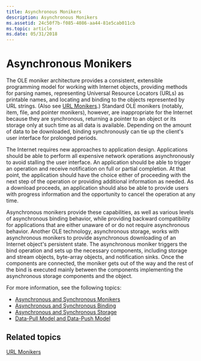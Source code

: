 ```yaml
---
title: Asynchronous Monikers
description: Asynchronous Monikers
ms.assetid: 24c50f7b-f085-4086-aa44-81e5cab011cb
ms.topic: article
ms.date: 05/31/2018
---
```


# Asynchronous Monikers

The OLE moniker architecture provides a consistent, extensible programming model for working with Internet objects, providing methods for parsing names, representing Universal Resource Locators (URLs) as printable names, and locating and binding to the objects represented by URL strings. (Also see [URL Monikers](url-monikers.md).) Standard OLE monikers (notably, item, file, and pointer monikers), however, are inappropriate for the Internet because they are synchronous, returning a pointer to an object or its storage only at such time as all data is available. Depending on the amount of data to be downloaded, binding synchronously can tie up the client's user interface for prolonged periods.

The Internet requires new approaches to application design. Applications should be able to perform all expensive network operations asynchronously to avoid stalling the user interface. An application should be able to trigger an operation and receive notification on full or partial completion. At that point, the application should have the choice either of proceeding with the next step of the operation or providing additional information as needed. As a download proceeds, an application should also be able to provide users with progress information and the opportunity to cancel the operation at any time.

Asynchronous monikers provide these capabilities, as well as various levels of asynchronous binding behavior, while providing backward compatibility for applications that are either unaware of or do not require asynchronous behavior. Another OLE technology, asynchronous storage, works with asynchronous monikers to provide asynchronous downloading of an Internet object's persistent state. The asynchronous moniker triggers the bind operation and sets up the necessary components, including storage and stream objects, byte-array objects, and notification sinks. Once the components are connected, the moniker gets out of the way and the rest of the bind is executed mainly between the components implementing the asynchronous storage components and the object.

For more information, see the following topics:

-   [Asynchronous and Synchronous Monikers](./asynchronous-vs.-synchronous-monikers.md)
-   [Asynchronous and Synchronous Binding](./asynchronous-vs.-synchronous-binding.md)
-   [Asynchronous and Synchronous Storage](./asynchronous-vs.-synchronous-storage.md)
-   [Data-Pull Model and Data-Push Model](./data-pull-model-vs.-data-push-model.md)

## Related topics

<dl> <dt>

[URL Monikers](url-monikers.md)
</dt> </dl>

 

 